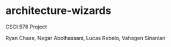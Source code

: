 # architecture-wizards
CSCI 578 Project

Ryan Chase, Negar Abolhassani, Lucas Rebelo, Vahagen Sinanian

